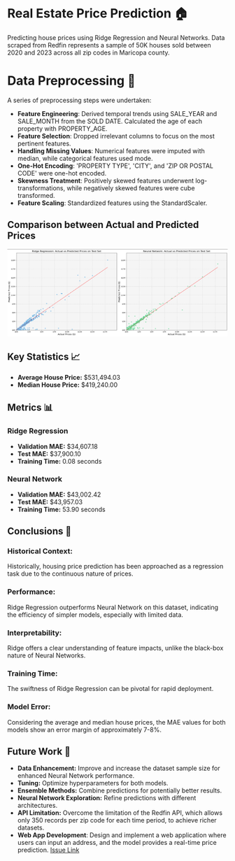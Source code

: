 # Real Estate Price Prediction 🏠

Predicting house prices using Ridge Regression and Neural Networks. Data scraped from Redfin represents a sample of 50K houses sold between 2020 and 2023 across all zip codes in Maricopa county.

# Data Preprocessing 🧹
A series of preprocessing steps were undertaken:

- **Feature Engineering**: Derived temporal trends using SALE_YEAR and SALE_MONTH from the SOLD DATE. Calculated the age of each property with PROPERTY_AGE.
- **Feature Selection**: Dropped irrelevant columns to focus on the most pertinent features.
- **Handling Missing Values**: Numerical features were imputed with median, while categorical features used mode.
- **One-Hot Encoding**: 'PROPERTY TYPE', 'CITY', and 'ZIP OR POSTAL CODE' were one-hot encoded.
- **Skewness Treatment**: Positively skewed features underwent log-transformations, while negatively skewed features were cube transformed.
- **Feature Scaling**: Standardized features using the StandardScaler.

## Comparison between Actual and Predicted Prices

![Actual vs Predicted Prices](images/actual_vs_prediction.png)

## Key Statistics 📈

- **Average House Price:** $531,494.03
- **Median House Price:** $419,240.00

## Metrics 📊

### Ridge Regression
- **Validation MAE:** $34,607.18
- **Test MAE:** $37,900.10
- **Training Time:** 0.08 seconds

### Neural Network
- **Validation MAE:** $43,002.42
- **Test MAE:** $43,957.03
- **Training Time:** 53.90 seconds

## Conclusions 📝

### Historical Context:
Historically, housing price prediction has been approached as a regression task due to the continuous nature of prices.

### Performance:
Ridge Regression outperforms Neural Network on this dataset, indicating the efficiency of simpler models, especially with limited data.

### Interpretability:
Ridge offers a clear understanding of feature impacts, unlike the black-box nature of Neural Networks.

### Training Time:
The swiftness of Ridge Regression can be pivotal for rapid deployment.

### Model Error:
Considering the average and median house prices, the MAE values for both models show an error margin of approximately 7-8%.

## Future Work 🔮

- **Data Enhancement:** Improve and increase the dataset sample size for enhanced Neural Network performance.
- **Tuning:** Optimize hyperparameters for both models.
- **Ensemble Methods:** Combine predictions for potentially better results.
- **Neural Network Exploration:** Refine predictions with different architectures.
- **API Limitation:** Overcome the limitation of the Redfin API, which allows only 350 records per zip code for each time period, to achieve richer datasets.
- **Web App Development**: Design and implement a web application where users can input an address, and the model provides a real-time price prediction.
[Issue Link](https://github.com/ryansherby/RedfinScraper/issues/7)

